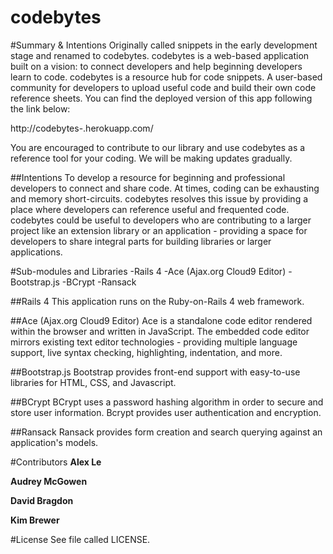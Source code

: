 codebytes
========

#Summary & Intentions
Originally called snippets in the early development stage and renamed to codebytes. codebytes is a web-based application built on a vision: to connect developers and help beginning developers learn to code. codebytes is a resource hub for code snippets. A user-based community for developers to upload useful code and build their own code reference sheets. You can find the deployed version of this app following the link below:

http://codebytes-.herokuapp.com/

You are encouraged to contribute to our library and use codebytes as a reference tool for your coding. We will be making updates gradually.

##Intentions
To develop a resource for beginning and professional developers to connect and share code. At times, coding can be exhausting and memory short-circuits. codebytes resolves this issue by providing a place where developers can reference useful and frequented code. codebytes could be useful to developers who are contributing to a larger project like an extension library or an application - providing a space for developers to share integral parts for building libraries or larger applications.

#Sub-modules and Libraries
-Rails 4
-Ace (Ajax.org Cloud9 Editor)
-Bootstrap.js
-BCrypt
-Ransack

##Rails 4
This application runs on the Ruby-on-Rails 4 web framework.

##Ace (Ajax.org Cloud9 Editor)
Ace is a standalone code editor rendered within the browser and written in JavaScript. The embedded code editor mirrors existing text editor technologies - providing multiple language support, live syntax checking, highlighting, indentation, and more.

##Bootstrap.js
Bootstrap provides front-end support with easy-to-use libraries for HTML, CSS, and Javascript.

##BCrypt
BCrypt uses a password hashing algorithm in order to secure and store user information. Bcrypt provides user authentication and encryption.

##Ransack
Ransack provides form creation and search querying against an application's models.

#Contributors
**Alex Le**

**Audrey McGowen**

**David Bragdon**

**Kim Brewer**

#License
See file called LICENSE.








